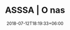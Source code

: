 ---
title: "ASSSA | O nas"
date: 2018-07-12T18:19:33+06:00
heading : "ASSSA POLAND: TERMICZNA OBRÓBKA KRUSZYW MINERALNYCH"
description : "Zajmujemy się termiczną obróbką kruszyw mineralnych. W procesach produkcyjnych następuje uszlachetnienie kruszyw poprzez płukanie, wstępną segregację, obróbkę termiczną i dokładne rozdzielenie poszczególnych frakcji. Wyselekcjonowane przez nas kruszywa posiadają bardzo dobre właściwości techniczne i chemiczne, dzięki czemu znajdują szerokie zastosowanie w przemyśle." 
expertise_title: "PRZYKŁADOWE ZASTOSOWANIA"
expertise_sectors: ["Budownictwo drogowe", "Materiały ścierne", "Produkcja kleju", "Suche zaprawy", "Nawierzchnie sportowe", "Piaskowanie konstrukcji stalowych i betonów", "Chemia budowlana", "Materiały filtracyjne", "Posadzki żywiczne", "... i wiele więcej"]
---